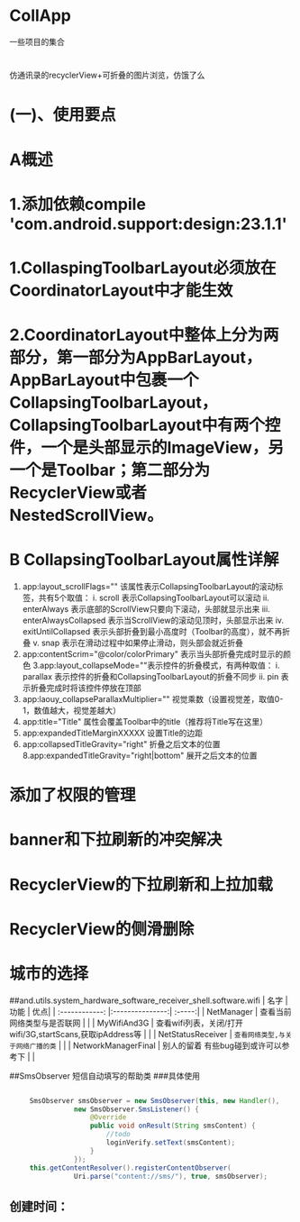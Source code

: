 # CollApp
一些项目的集合
#
仿通讯录的recyclerView+可折叠的图片浏览，仿饿了么

# (一)、使用要点
# A概述
# 1.添加依赖compile 'com.android.support:design:23.1.1'
# 1.CollaspingToolbarLayout必须放在CoordinatorLayout中才能生效
# 2.CoordinatorLayout中整体上分为两部分，第一部分为AppBarLayout，AppBarLayout中包裹一个CollapsingToolbarLayout，CollapsingToolbarLayout中有两个控件，一个是头部显示的ImageView，另一个是Toolbar；第二部分为RecyclerView或者NestedScrollView。
# B CollapsingToolbarLayout属性详解
1. app:layout_scrollFlags="" 该属性表示CollapsingToolbarLayout的滚动标签，共有5个取值：
i.   scroll 表示CollapsingToolbarLayout可以滚动
ii.  enterAlways 表示底部的ScrollView只要向下滚动，头部就显示出来
iii.  enterAlwaysCollapsed 表示当ScrollView的滚动见顶时，头部显示出来
iv.  exitUntilCollapsed 表示头部折叠到最小高度时（Toolbar的高度），就不再折叠
v.  snap 表示在滑动过程中如果停止滑动，则头部会就近折叠
2. app:contentScrim="@color/colorPrimary" 表示当头部折叠完成时显示的颜色
3.app:layout_collapseMode=""表示控件的折叠模式，有两种取值：
i.   parallax 表示控件的折叠和CollapsingToolbarLayout的折叠不同步
ii.   pin 表示折叠完成时将该控件停放在顶部
4. app:laouy_collapseParallaxMultiplier="" 视觉乘数（设置视觉差，取值0-1，数值越大，视觉差越大）
5. app:title="Title" 属性会覆盖Toolbar中的title（推荐将Title写在这里）
6. app:expandedTitleMarginXXXXX  设置Title的边距
7. app:collapsedTitleGravity="right" 折叠之后文本的位置
8.app:expandedTitleGravity="right|bottom" 展开之后文本的位置

# 添加了权限的管理
# banner和下拉刷新的冲突解决
# RecyclerView的下拉刷新和上拉加载
# RecyclerView的侧滑删除
# 城市的选择


##and.utils.system_hardware_software_receiver_shell.software.wifi
| 名字 | 功能  | 优点|
| :------------: |:---------------:| :-----:|
| NetManager  | 查看当前网络类型与是否联网 |  |
| MyWifiAnd3G  | 查看wifi列表，关闭/打开wifi/3G,startScans,获取ipAddress等 |  |
| NetStatusReceiver  | `查看网络类型,与关于网络广播的类` |  |
| NetworkManagerFinal  | 别人的留着 有些bug碰到或许可以参考下 |  |

##SmsObserver
短信自动填写的帮助类
###具体使用
```java

     SmsObserver smsObserver = new SmsObserver(this, new Handler(),
                new SmsObserver.SmsListener() {
                    @Override
                    public void onResult(String smsContent) {
                        //todo
                        loginVerify.setText(smsContent);
                    }
                });
     this.getContentResolver().registerContentObserver(
                Uri.parse("content://sms/"), true, smsObserver);

```

## 创建时间：
